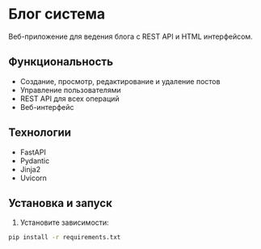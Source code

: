 # Блог система

Веб-приложение для ведения блога с REST API и HTML интерфейсом.

## Функциональность

- Создание, просмотр, редактирование и удаление постов
- Управление пользователями
- REST API для всех операций
- Веб-интерфейс

## Технологии

- FastAPI
- Pydantic
- Jinja2
- Uvicorn

## Установка и запуск

1. Установите зависимости:
```bash
pip install -r requirements.txt
